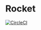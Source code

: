 # Rocket

[![CircleCI](https://circleci.com/gh/zkan/rocket.svg?style=svg)](https://circleci.com/gh/zkan/rocket)
